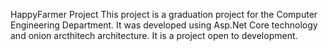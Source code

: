 HappyFarmer Project
This project is a graduation project for the Computer Engineering Department. It was developed using Asp.Net Core technology and onion arcthitech architecture.
It is a project open to development.
